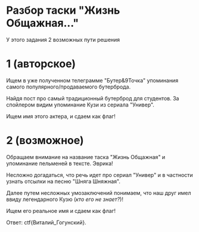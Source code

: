 # Разбор таски "Жизнь Общажная..."

У этого задания 2 возможных пути решения

# 1 (авторское)

Ищем в уже полученном телеграмме "Бутер&9Точка" упоминания самого популярного/продаваемого бутерброда.

Найдя пост про самый традиционный бутерброд для студентов. За спойлером видим упоминание Кузи из сериала "Универ".

Ищем имя этого актера, и сдаем как флаг!

# 2 (возможное)

Обращаем внимание на название таска "Жизнь Общажная" и упоминание пельменей в тексте.  Эврика!

Несложно догадаться, что речь идет про сериал "Универ" и в частности узнать отсылки на песню "Шняга Шняжная". 

Далее путем несложных умозаключений понимаем, что наш друг имел ввиду легендарного Кузю (*кто его не знает?*)! 

Ищем его реальное имя и сдаем как флаг!  


Ответ: ctf{Виталий_Гогунский}.